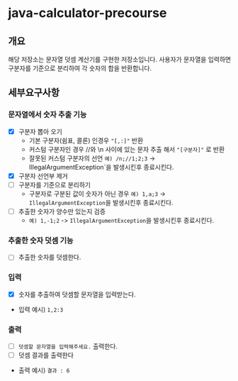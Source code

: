 # java-calculator-precourse

## 개요

해당 저장소는 문자열 덧셈 계산기를 구현한 저장소입니다.
사용자가 문자열을 입력하면 구분자를 기준으로 분리하여 각 숫자의 합을 반환합니다.

## 세부요구사항

### 문자열에서 숫자 추출 기능

- [x] 구분자 뽑아 오기
    - 기본 구분자(쉼표, 콜론) 인경우 `"[,:]"` 반환
    - 커스텀 구분자인 경우 //와 \n 사이에 있는 문자 추출 해서 `"[구분자]"` 로 반환
    - 잘못된 커스텀 구분자의 선언 `예) /n;//1;2;3` -> IllegalArgumentException`을 발생시킨후 종료시킨다.
- [x] 구분자 선언부 제거
- [ ] 구분자를 기준으로 분리하기
    - 구분자로 구분된 값이 숫자가 아닌 경우 `예) 1,a;3` -> `IllegalArgumentException`을 발생시킨후 종료시킨다.
- [ ] 추출한 숫자가 양수만 있는지 검증
    - `예) 1,-1;2` -> `IllegalArgumentException`을 발생시킨후 종료시킨다.

### 추출한 숫자 덧셈 기능

- [ ] 추출한 숫자를 덧셈한다.

### 입력

- [x] 숫자를 추출하여 덧셈할 문자열을 입력받는다.
- 입력 예시)
  `1,2:3`

### 출력

- [ ] `덧셈할 문자열을 입력해주세요.` 출력한다.
- [ ] 덧셈 결과를 출력한다
- 출력 예시)
  `결과 : 6`